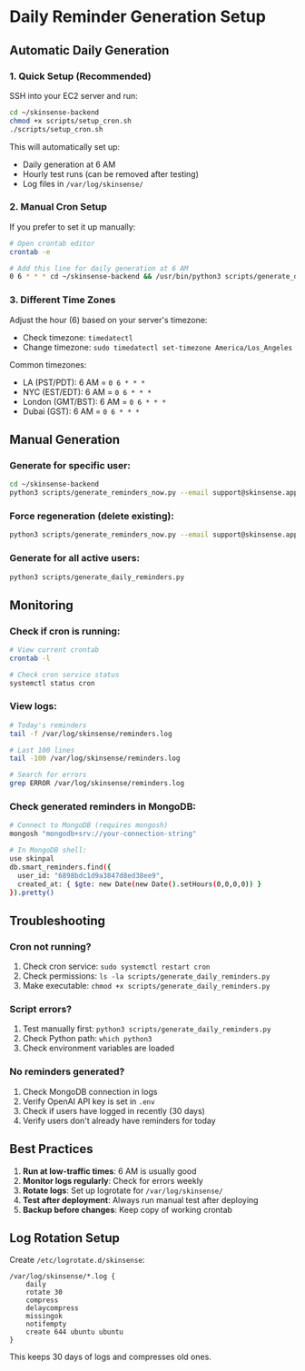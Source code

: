 # Daily Reminder Generation Setup

## Automatic Daily Generation

### 1. Quick Setup (Recommended)
SSH into your EC2 server and run:
```bash
cd ~/skinsense-backend
chmod +x scripts/setup_cron.sh
./scripts/setup_cron.sh
```

This will automatically set up:
- Daily generation at 6 AM
- Hourly test runs (can be removed after testing)
- Log files in `/var/log/skinsense/`

### 2. Manual Cron Setup
If you prefer to set it up manually:

```bash
# Open crontab editor
crontab -e

# Add this line for daily generation at 6 AM
0 6 * * * cd ~/skinsense-backend && /usr/bin/python3 scripts/generate_daily_reminders.py >> /var/log/skinsense/reminders.log 2>&1
```

### 3. Different Time Zones
Adjust the hour (6) based on your server's timezone:
- Check timezone: `timedatectl`
- Change timezone: `sudo timedatectl set-timezone America/Los_Angeles`

Common timezones:
- LA (PST/PDT): 6 AM = `0 6 * * *`
- NYC (EST/EDT): 6 AM = `0 6 * * *`
- London (GMT/BST): 6 AM = `0 6 * * *`
- Dubai (GST): 6 AM = `0 6 * * *`

## Manual Generation

### Generate for specific user:
```bash
cd ~/skinsense-backend
python3 scripts/generate_reminders_now.py --email support@skinsense.app
```

### Force regeneration (delete existing):
```bash
python3 scripts/generate_reminders_now.py --email support@skinsense.app --force
```

### Generate for all active users:
```bash
python3 scripts/generate_daily_reminders.py
```

## Monitoring

### Check if cron is running:
```bash
# View current crontab
crontab -l

# Check cron service status
systemctl status cron
```

### View logs:
```bash
# Today's reminders
tail -f /var/log/skinsense/reminders.log

# Last 100 lines
tail -100 /var/log/skinsense/reminders.log

# Search for errors
grep ERROR /var/log/skinsense/reminders.log
```

### Check generated reminders in MongoDB:
```bash
# Connect to MongoDB (requires mongosh)
mongosh "mongodb+srv://your-connection-string"

# In MongoDB shell:
use skinpal
db.smart_reminders.find({
  user_id: "6898bdc1d9a3847d8ed38ee9",
  created_at: { $gte: new Date(new Date().setHours(0,0,0,0)) }
}).pretty()
```

## Troubleshooting

### Cron not running?
1. Check cron service: `sudo systemctl restart cron`
2. Check permissions: `ls -la scripts/generate_daily_reminders.py`
3. Make executable: `chmod +x scripts/generate_daily_reminders.py`

### Script errors?
1. Test manually first: `python3 scripts/generate_daily_reminders.py`
2. Check Python path: `which python3`
3. Check environment variables are loaded

### No reminders generated?
1. Check MongoDB connection in logs
2. Verify OpenAI API key is set in `.env`
3. Check if users have logged in recently (30 days)
4. Verify users don't already have reminders for today

## Best Practices

1. **Run at low-traffic times**: 6 AM is usually good
2. **Monitor logs regularly**: Check for errors weekly
3. **Rotate logs**: Set up logrotate for `/var/log/skinsense/`
4. **Test after deployment**: Always run manual test after deploying
5. **Backup before changes**: Keep copy of working crontab

## Log Rotation Setup

Create `/etc/logrotate.d/skinsense`:
```
/var/log/skinsense/*.log {
    daily
    rotate 30
    compress
    delaycompress
    missingok
    notifempty
    create 644 ubuntu ubuntu
}
```

This keeps 30 days of logs and compresses old ones.